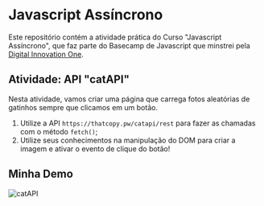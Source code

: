 # Javascript Assíncrono

Este repositório contém a atividade prática do Curso "Javascript Assíncrono", que faz parte do Basecamp de Javascript que minstrei pela [Digital Innovation One](https://digitalinnovation.one/).

## Atividade: API "catAPI"

Nesta atividade, vamos criar uma página que carrega fotos aleatórias de gatinhos sempre que clicamos em um botão.

1. Utilize a API `https://thatcopy.pw/catapi/rest` para fazer as chamadas com o método `fetch()`;
2. Utilize seus conhecimentos na manipulação do DOM para criar a imagem e ativar o evento de clique do botão!

## Minha Demo
![catAPI](./api-cats.gif)